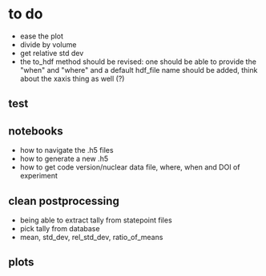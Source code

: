 # to do
- ease the plot
- divide by volume
- get relative std dev
- the to_hdf method should be revised: one should be able to provide the "when" and "where" and a default hdf_file name should be added, think about the xaxis thing as well (?)

## test

## notebooks
- how to navigate the .h5 files
- how to generate a new .h5 
- how to get code version/nuclear data file, where, when and DOI of experiment

## clean postprocessing
- being able to extract tally from statepoint files
- pick tally from database
- mean, std_dev, rel_std_dev, ratio_of_means

## plots
